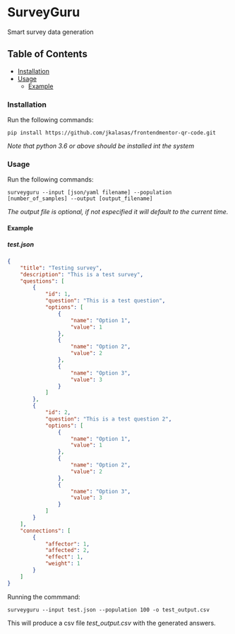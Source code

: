 # SurveyGuru
Smart survey data generation

## Table of Contents
- [Installation](#installation)
- [Usage](#usage)
    - [Example](#example)


### Installation
Run the following commands:
```
pip install https://github.com/jkalasas/frontendmentor-qr-code.git
```
*Note that python 3.6 or above should be installed int the system*

### Usage
Run the following commands:
```
surveyguru --input [json/yaml filename] --population [number_of_samples] --output [output_filename]
```
*The output file is optional, if not especified it will default to the current time.*

#### Example 
##### test.json
```json
{
    "title": "Testing survey",
    "description": "This is a test survey",
    "questions": [
        {
            "id": 1,
            "question": "This is a test question",
            "options": [
                {
                    "name": "Option 1",
                    "value": 1
                },
                {
                    "name": "Option 2",
                    "value": 2
                },
                {
                    "name": "Option 3",
                    "value": 3
                }
            ]
        },
        {
            "id": 2,
            "question": "This is a test question 2",
            "options": [
                {
                    "name": "Option 1",
                    "value": 1
                },
                {
                    "name": "Option 2",
                    "value": 2
                },
                {
                    "name": "Option 3",
                    "value": 3
                }
            ]
        }
    ],
    "connections": [
        {
            "affector": 1,
            "affected": 2,
            "effect": 1,
            "weight": 1
        }
    ]
}
```

Running the commmand:
```
surveyguru --input test.json --population 100 -o test_output.csv
```

This will produce a csv file *test_output.csv* with the generated answers.